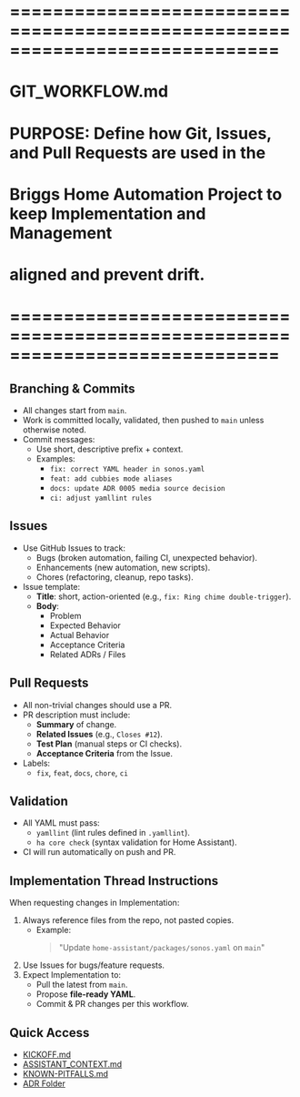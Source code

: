 # =============================================================================
# GIT_WORKFLOW.md
# PURPOSE: Define how Git, Issues, and Pull Requests are used in the
#          Briggs Home Automation Project to keep Implementation and Management
#          aligned and prevent drift.
# =============================================================================

## Branching & Commits
- All changes start from `main`.
- Work is committed locally, validated, then pushed to `main` unless otherwise noted.
- Commit messages:
  - Use short, descriptive prefix + context.
  - Examples:
    - `fix: correct YAML header in sonos.yaml`
    - `feat: add cubbies mode aliases`
    - `docs: update ADR 0005 media source decision`
    - `ci: adjust yamllint rules`

## Issues
- Use GitHub Issues to track:
  - Bugs (broken automation, failing CI, unexpected behavior).
  - Enhancements (new automation, new scripts).
  - Chores (refactoring, cleanup, repo tasks).
- Issue template:
  - **Title**: short, action-oriented (e.g., `fix: Ring chime double-trigger`).
  - **Body**:
    - Problem
    - Expected Behavior
    - Actual Behavior
    - Acceptance Criteria
    - Related ADRs / Files

## Pull Requests
- All non-trivial changes should use a PR.
- PR description must include:
  - **Summary** of change.
  - **Related Issues** (e.g., `Closes #12`).
  - **Test Plan** (manual steps or CI checks).
  - **Acceptance Criteria** from the Issue.
- Labels:
  - `fix`, `feat`, `docs`, `chore`, `ci`

## Validation
- All YAML must pass:
  - `yamllint` (lint rules defined in `.yamllint`).
  - `ha core check` (syntax validation for Home Assistant).
- CI will run automatically on push and PR.

## Implementation Thread Instructions
When requesting changes in Implementation:
1. Always reference files from the repo, not pasted copies.
   - Example:  
     > "Update `home-assistant/packages/sonos.yaml` on `main`"
2. Use Issues for bugs/feature requests.
3. Expect Implementation to:
   - Pull the latest from `main`.
   - Propose **file-ready YAML**.
   - Commit & PR changes per this workflow.

## Quick Access
- [KICKOFF.md](./../KICKOFF.md)
- [ASSISTANT_CONTEXT.md](./ASSISTANT_CONTEXT.md)
- [KNOWN-PITFALLS.md](./KNOWN-PITFALLS.md)
- [ADR Folder](./ADR)
